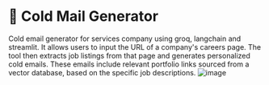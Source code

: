 # 📧 Cold Mail Generator


Cold email generator for services company using groq, langchain and streamlit. It allows users to input the URL of a company's careers page. The tool then extracts job listings from that page and generates personalized cold emails. These emails include relevant portfolio links sourced from a vector database, based on the specific job descriptions.
![image](https://github.com/user-attachments/assets/a582bf89-7e8c-40ba-8a2a-c227f539a1bc)

